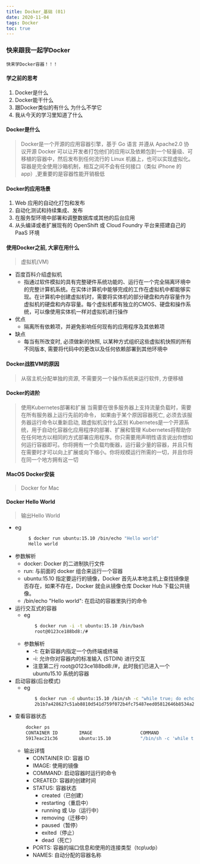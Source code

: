 ```yaml
---
title: Docker_基础 (01)
date: 2020-11-04
tags: Docker
toc: true
---
```


### 快来跟我一起学Docker
    快来学Docker容器！！！

<!-- more -->

#### 学之前的思考
1. Docker是什么
2. Docker能干什么
3. 跟Docker类似的有什么 为什么不学它
4. 我从今天的学习里知道了什么

#### Docker是什么
> Docker是一个开源的应用容器引擎，基于 Go 语言 并遵从 Apache2.0 协议开源
Docker 可以让开发者打包他们的应用以及依赖包到一个轻量级、可移植的容器中，然后发布到任何流行的 Linux 机器上，也可以实现虚拟化。
容器是完全使用沙箱机制，相互之间不会有任何接口（类似 iPhone 的 app）,更重要的是容器性能开销极低

#### Docker的应用场景
1. Web 应用的自动化打包和发布
2. 自动化测试和持续集成、发布
3. 在服务型环境中部署和调整数据库或其他的后台应用
4. 从头编译或者扩展现有的 OpenShift 或 Cloud Foundry 平台来搭建自己的 PaaS 环境

#### 使用Docker之前, 大家在用什么
> 虚拟机(VM)
- 百度百科介绍虚拟机
    * 指通过软件模拟的具有完整硬件系统功能的、运行在一个完全隔离环境中的完整计算机系统。在实体计算机中能够完成的工作在虚拟机中都能够实现。在计算机中创建虚拟机时，需要将实体机的部分硬盘和内存容量作为虚拟机的硬盘和内存容量。每个虚拟机都有独立的CMOS、硬盘和操作系统，可以像使用实体机一样对虚拟机进行操作
- 优点
    * 隔离所有依赖项，并避免影响任何现有的应用程序及其依赖项
- 缺点
    * 每当有所改变时, 必须做新的快照, 以某种方式组织这些虚拟机快照的所有不同版本, 需要将代码中的更改以及任何依赖部署到其他环境中

#### Docker战胜VM的原因
> 从宿主机分配单独的资源, 不需要另一个操作系统来运行软件, 方便移植

#### Docker的进阶
> 使用Kubernetes部署和扩展
当需要在很多服务器上支持流量负载时，需要在所有服务器上运行先前的命令， 如果由于某个原因容器死亡, 必须去该服务器运行命令以重新启动, 跟虚拟机没什么区别
Kubernetes是一个开源系统，用于自动化容器化应用程序的部署、扩展和管理
Kubernetes将帮助你在任何地方以相同的方式部署应用程序。你只需要用声明性语言说出你想如何运行容器即可。你将拥有一个负载均衡器，运行最少量的容器，并且只有在需要时才可以向上扩展或向下缩小。你将规模运行所需的一切，并且你将在同一个地方拥有这一切

#### MacOS Docker安装
> Docker for Mac

#### Docker Hello World
> 输出Hello World
- eg
    ```bash
         $ docker run ubuntu:15.10 /bin/echo "Hello world"
         Hello world
    ```
- 参数解析
    * docker: Docker 的二进制执行文件
    * run: 与前面的 docker 组合来运行一个容器
    * ubuntu:15.10 指定要运行的镜像，Docker 首先从本地主机上查找镜像是否存在，如果不存在，Docker 就会从镜像仓库 Docker Hub 下载公共镜像。
    * /bin/echo "Hello world": 在启动的容器里执行的命令
- 运行交互式的容器
    * eg
        ```bash
            $ docker run -i -t ubuntu:15.10 /bin/bash
            root@0123ce188bd8:/#
        ```
    * 参数解析
        * -t: 在新容器内指定一个伪终端或终端
        * -i: 允许你对容器内的标准输入 (STDIN) 进行交互
        * 注意第二行 root@0123ce188bd8:/#，此时我们已进入一个 ubuntu15.10 系统的容器
- 启动容器(后台模式)
    * eg
        ```bash
            $ docker run -d ubuntu:15.10 /bin/sh -c "while true; do echo hello world; sleep 1; done"
            2b1b7a428627c51ab8810d541d759f072b4fc75487eed05812646b8534a2fe63
        ```
- 查看容器状态
    ```bash
        docker ps
        CONTAINER ID        IMAGE                  COMMAND              ...  
        5917eac21c36        ubuntu:15.10           "/bin/sh -c 'while t…"    ...
    ```
    * 输出详情
        * CONTAINER ID: 容器 ID
        * IMAGE: 使用的镜像
        * COMMAND: 启动容器时运行的命令
        * CREATED: 容器的创建时间
        * STATUS: 容器状态
            * created（已创建）
            * restarting（重启中）
            * running 或 Up（运行中）
            * removing（迁移中）
            * paused（暂停）
            * exited（停止）
            * dead（死亡）
        * PORTS: 容器的端口信息和使用的连接类型（tcp\udp）
        * NAMES: 自动分配的容器名称

